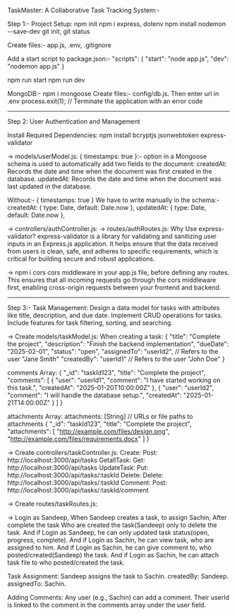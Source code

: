 TaskMaster: A Collaborative Task Tracking System:-

Step 1:- Project Setup:
npm init
npm i express, dotenv
npm install nodemon --save-dev
git init, git status

Create files:- app.js, .env, .gitignore

Add a start script to package.json:-
"scripts": {
    "start": "node app.js",
    "dev": "nodemon app.js"
}

npm run start
npm run dev

MongoDB:-
npm i mongoose
Create files:- config/db.js.
Then enter url in .env
process.exit(1); // Terminate the application with an error code

--------------------------------------------------------------------
Step 2: User Authentication and Management

Install Required Dependencies:
npm install bcryptjs jsonwebtoken express-validator

-> models/userModel.js:
{ timestamps: true }:- option in a Mongoose schema is used to automatically add two fields to the document:
createdAt: Records the date and time when the document was first created in the database.
updatedAt: Records the date and time when the document was last updated in the database.

Without:- { timestamps: true }
We have to write manually in the schema:-
createdAt: { type: Date, default: Date.now },
updatedAt: { type: Date, default: Date.now },

-> controllers/authController.js:
-> routes/authRoutes.js:
Why Use express-validator?
express-validator is a library for validating and sanitizing user inputs in an Express.js application. It helps ensure that the data received from users is clean, safe, and adheres to specific requirements, which is critical for building secure and robust applications.

-> npm i cors
cors middleware in your app.js file, before defining any routes. This ensures that all incoming requests go through the cors middleware first, enabling cross-origin requests between your frontend and backend.

-------------------------------------------------------
Step 3:- Task Management:
Design a data model for tasks with attributes like title, description, and due date.
Implement CRUD operations for tasks.
Include features for task filtering, sorting, and searching.

-> Create models/taskModel.js:
When creating a task:
{
  "title": "Complete the project",
  "description": "Finish the backend implementation",
  "dueDate": "2025-02-01",
  "status": "open",
  "assignedTo": "userId2",   // Refers to the user "Jane Smith"
  "createdBy": "userId1"     // Refers to the user "John Doe"
}

comments Array:
{
    "_id": "taskId123",
    "title": "Complete the project",
    "comments": [
        {
            "user": "userId1",
            "comment": "I have started working on this task.",
            "createdAt": "2025-01-20T10:00:00Z"
        },
        {
            "user": "userId2",
            "comment": "I will handle the database setup.",
            "createdAt": "2025-01-21T14:00:00Z"
        }
    ]
}

attachments Array:
attachments: [String]  // URLs or file paths to attachments
{
    "_id": "taskId123",
    "title": "Complete the project",
    "attachments": [
        "http://example.com/files/design.png",
        "http://example.com/files/requirements.docx"
    ]
}

-> Create controllers/taskController.js:
Create: Post: http://localhost:3000/api/tasks
GetallTask: Get: http://localhost:3000/api/tasks
UpdateTask: Put: http://localhost:3000/api/tasks/:taskId
Delete: Delete: http://localhost:3000/api/tasks/:taskId
Comment: Post: http://localhost:3000/api/tasks/:taskId/comment

-> Create routes/taskRoutes.js:

-> Login as Sandeep, When Sandeep creates a task, to assign Sachin, After complete the task Who are created the task(Sandeep) only to delete the task.
And if Login as Sandeep, he can only updated task status(open, progress, complete).
And if Login as Sachin, he can view task, who are assigned to him.
And if Login as Sachin, he can give comment to, who posted/created(Sandeep) the task.
And if Login as Sachin, he can attach task file to who posted/created the task.


Task Assignment: Sandeep assigns the task to Sachin.
createdBy: Sandeep.
assignedTo: Sachin.

Adding Comments: Any user (e.g., Sachin) can add a comment. Their userId is linked to the comment in the comments array under the user field.

